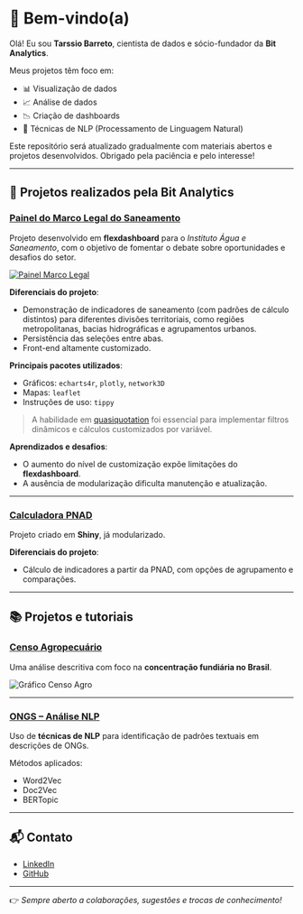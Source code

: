 # 👋 Bem-vindo(a)

Olá! Eu sou **Tarssio Barreto**, cientista de dados e sócio-fundador da **Bit Analytics**.  

Meus projetos têm foco em:  
- 📊 Visualização de dados  
- 📈 Análise de dados  
- 📉 Criação de dashboards  
- 🤖 Técnicas de NLP (Processamento de Linguagem Natural)  

Este repositório será atualizado gradualmente com materiais abertos e projetos desenvolvidos. Obrigado pela paciência e pelo interesse!

---

## 🚀 Projetos realizados pela Bit Analytics

### [Painel do Marco Legal do Saneamento](https://aguaesaneamento.shinyapps.io/painel-marco-legal/#section-cobertura)

Projeto desenvolvido em **flexdashboard** para o *Instituto Água e Saneamento*, com o objetivo de fomentar o debate sobre oportunidades e desafios do setor.

<a href="https://aguaesaneamento.shinyapps.io/painel-marco-legal/#section-cobertura">
  <img src="https://i.ibb.co/wLBW1DN/Whats-App-Image-2023-12-19-at-09-13-48-1.jpg" alt="Painel Marco Legal" border="0">
</a>

**Diferenciais do projeto**:  
- Demonstração de indicadores de saneamento (com padrões de cálculo distintos) para diferentes divisões territoriais, como regiões metropolitanas, bacias hidrográficas e agrupamentos urbanos.  
- Persistência das seleções entre abas.  
- Front-end altamente customizado.  

**Principais pacotes utilizados**:  
- Gráficos: `echarts4r`, `plotly`, `network3D`  
- Mapas: `leaflet`  
- Instruções de uso: `tippy`  

> A habilidade em [quasiquotation](https://adv-r.hadley.nz/quasiquotation.html) foi essencial para implementar filtros dinâmicos e cálculos customizados por variável.

**Aprendizados e desafios**:  
- O aumento do nível de customização expõe limitações do **flexdashboard**.  
- A ausência de modularização dificulta manutenção e atualização.

---

### [Calculadora PNAD](https://bitanalytics.shinyapps.io/calculadora_pnad)

Projeto criado em **Shiny**, já modularizado.  

**Diferenciais do projeto**:  
- Cálculo de indicadores a partir da PNAD, com opções de agrupamento e comparações.  

---

## 📚 Projetos e tutoriais

### [Censo Agropecuário](https://github.com/tarssioesa/censo_agro)

Uma análise descritiva com foco na **concentração fundiária no Brasil**.

<img src="https://i.ibb.co/WxLmKcS/grafico1.jpg" alt="Gráfico Censo Agro" border="0">

---

### [ONGS – Análise NLP](https://github.com/tarssioesa/ONGS_NLP)

Uso de **técnicas de NLP** para identificação de padrões textuais em descrições de ONGs.  

Métodos aplicados:  
- Word2Vec  
- Doc2Vec  
- BERTopic  

---

## 📬 Contato

- [LinkedIn](https://www.linkedin.com/in/tarssio.barreto/)  
- [GitHub](https://github.com/tarssioesa)  

---

👉 *Sempre aberto a colaborações, sugestões e trocas de conhecimento!*
